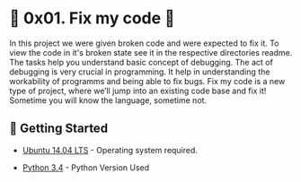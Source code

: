 # :shell: 0x01. Fix my code :shell:

In this project we were given broken code and were expected to fix it. To view the code in it's broken state see it in the respective directories readme.
The tasks help you understand basic concept of debugging. The act of debugging  is very crucial in programming. It help in understanding the workability of programms  and being able to fix bugs.
Fix my code is a new type of project, where we’ll jump into an existing code base and fix it!
Sometime you will know the language, sometime not.

## :running: Getting Started

* [Ubuntu 14.04 LTS](http://releases.ubuntu.com/14.04/) - Operating system required.

* [Python 3.4](https://www.python.org/download/releases/3.4.0/) - Python Version Used
